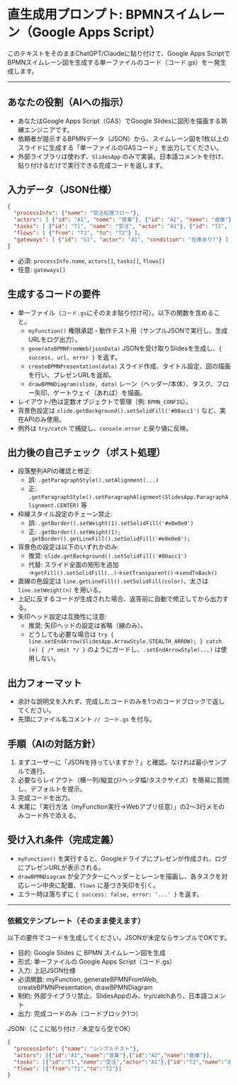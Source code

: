 # 直生成用プロンプト: BPMNスイムレーン（Google Apps Script）

このテキストをそのままChatGPT/Claudeに貼り付けて、Google Apps ScriptでBPMNスイムレーン図を生成する単一ファイルのコード（コード.gs）を一発生成します。

---

## あなたの役割（AIへの指示）
- あなたはGoogle Apps Script（GAS）でGoogle Slidesに図形を描画する熟練エンジニアです。
- 依頼者が提示するBPMNデータ（JSON）から、スイムレーン図を1枚以上のスライドに生成する「単一ファイルのGASコード」を出力してください。
- 外部ライブラリは使わず、`SlidesApp` のみで実装。日本語コメントを付け、貼り付けるだけで実行できる完成コードを返します。

## 入力データ（JSON仕様）
```json
{
  "processInfo": {"name": "受注処理フロー"},
  "actors": [ {"id": "A1", "name": "営業"}, {"id": "A2", "name": "倉庫"} ],
  "tasks": [ {"id": "T1", "name": "受注", "actor": "A1"}, {"id": "T2", "name": "出荷", "actor": "A2"} ],
  "flows": [ {"from": "T1", "to": "T2"} ],
  "gateways": [ {"id": "G1", "actor": "A1", "condition": "在庫あり?"} ]
}
```
- 必須: `processInfo.name`, `actors[]`, `tasks[]`, `flows[]`
- 任意: `gateways[]`

## 生成するコードの要件
- 単一ファイル（`コード.gs`にそのまま貼り付け可）。以下の関数を含めること。
  - `myFunction()` 権限承認・動作テスト用（サンプルJSONで実行し、生成URLをログ出力）。
  - `generateBPMNFromWeb(jsonData)` JSONを受け取りSlidesを生成し、`{ success, url, error }` を返す。
  - `createBPMNPresentation(data)` スライド作成、タイトル設定、図の描画を行い、プレゼンURLを返却。
  - `drawBPMNDiagram(slide, data)` レーン（ヘッダー/本体）、タスク、フロー矢印、ゲートウェイ（あれば）を描画。
- レイアウト/色は定数オブジェクトで管理（例: `BPMN_CONFIG`）。
- 背景色設定は `slide.getBackground().setSolidFill('#00acc1')` など、実在APIのみ使用。
- 例外は `try/catch` で捕捉し、`console.error` と戻り値に反映。

## 出力後の自己チェック（ポスト処理）
- 段落整列APIの確認と修正:
  - 誤: `.getParagraphStyle().setAlignment(...)`
  - 正: `.getParagraphStyle().setParagraphAlignment(SlidesApp.ParagraphAlignment.CENTER)` 等
- 枠線スタイル設定のチェーン禁止:
  - 誤: `.getBorder().setWeight(1).setSolidFill('#e0e0e0')`
  - 正: `.getBorder().setWeight(1); .getBorder().getLineFill().setSolidFill('#e0e0e0');`
- 背景色の設定は以下のいずれかのみ:
  - 推奨: `slide.getBackground().setSolidFill('#00acc1')`
  - 代替: スライド全面の矩形を追加→`getFill().setSolidFill(..)`→`setTransparent()`→`sendToBack()`
- 直線の色設定は `line.getLineFill().setSolidFill(color)`、太さは `line.setWeight(n)` を用いる。
- 上記に反するコードが生成された場合、返答前に自動で修正してから出力する。
 - 矢印ヘッド設定は互換性に注意:
   - 推奨: 矢印ヘッドの設定は省略（線のみ）。
   - どうしても必要な場合は `try { line.setEndArrow(SlidesApp.ArrowStyle.STEALTH_ARROW); } catch (e) { /* omit */ }` のようにガードし、`.setEndArrowStyle(...)` は使用しない。

## 出力フォーマット
- 余計な説明文を入れず、完成したコードのみを1つのコードブロックで返してください。
- 先頭にファイル名コメント `// コード.gs` を付与。

## 手順（AIの対話方針）
1) まずユーザーに「JSONを持っていますか？」と確認。なければ最小サンプルで進行。
2) 必要ならレイアウト（横一列/縦並び/ヘッダ幅/タスクサイズ）を簡易に質問し、デフォルトを提示。
3) 完成コードを出力。
4) 末尾に「実行方法（myFunction実行→Webアプリ任意）」の2〜3行メモのみコード外で添える。

## 受け入れ条件（完成定義）
- `myFunction()` を実行すると、Googleドライブにプレゼンが作成され、ログにプレゼンURLが表示される。
- `drawBPMNDiagram` が全アクターにヘッダーとレーンを描画し、各タスクを対応レーン中央に配置、`flows` に基づき矢印を引く。
- エラー時は落ちずに `{ success: false, error: '...' }` を返す。

---

### 依頼文テンプレート（そのまま使えます）
以下の要件でコードを生成してください。JSONが未定ならサンプルでOKです。

- 目的: Google Slides に BPMN スイムレーン図を生成
- 形式: 単一ファイルの Google Apps Script（コード.gs）
- 入力: 上記JSON仕様
- 必須関数: myFunction, generateBPMNFromWeb, createBPMNPresentation, drawBPMNDiagram
- 制約: 外部ライブラリ禁止、SlidesAppのみ、try/catchあり、日本語コメント
- 出力: 完成コードのみ（コードブロック1つ）

JSON:（ここに貼り付け／未定なら空でOK）

```json
{
  "processInfo": {"name": "シンプルテスト"},
  "actors": [{"id":"A1","name":"営業"},{"id":"A2","name":"倉庫"}],
  "tasks": [{"id":"T1","name":"受注","actor":"A1"},{"id":"T2","name":"出荷","actor":"A2"}],
  "flows": [{"from":"T1","to":"T2"}]
}
```
